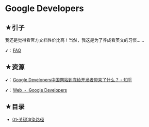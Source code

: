 # Google Developers

## ★引子

我还是觉得看官方文档性价比高！当然，我这是为了养成看英文的习惯……

➹：[FAQ](./faq.md) 

## ★资源

➹：[Google Developers中国网站到底给开发者带来了什么？ - 知乎](https://zhuanlan.zhihu.com/p/24289207)

➹：[Web  -  Google Developers](https://developers.google.com/web)

## ★目录

- [01-关键渲染路径](./01-critical-rendering-path/README.md)



